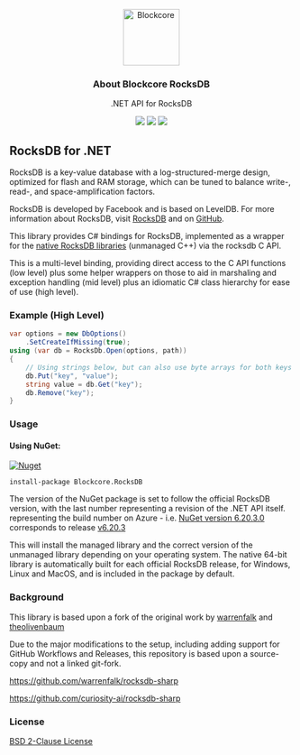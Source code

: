 
<p align="center">
  <p align="center">
    <img src="https://user-images.githubusercontent.com/5221349/72841405-93c2ce80-3c96-11ea-844b-3e1ff782b1ae.png" height="100" alt="Blockcore" />
  </p>
  <h3 align="center">
    About Blockcore RocksDB
  </h3>
  <p align="center">
    .NET API for RocksDB
  </p>
  <p align="center">
      <a href="https://github.com/block-core/blockcore-rocksdb/actions/workflows/build.yaml"><img src="https://github.com/block-core/blockcore-rocksdb/actions/workflows/build.yaml/badge.svg" /></a>
      <a href="https://github.com/block-core/blockcore-rocksdb/actions/workflows/release.yaml"><img src="https://github.com/block-core/blockcore-rocksdb/actions/workflows/release.yaml/badge.svg" /></a>
    <a href="https://www.nuget.org/packages/Blockcore.RocksDB/"><img src="https://img.shields.io/nuget/v/Blockcore.RocksDB.svg?maxAge=0&colorB=brightgreen" /></a>
  </p>
</p>

RocksDB for .NET
----------------------------

RocksDB is a key-value database with a log-structured-merge design, optimized for flash and RAM storage,
which can be tuned to balance write-, read-, and space-amplification factors.

RocksDB is developed by Facebook and is based on LevelDB.
For more information about RocksDB, visit [RocksDB](http://rocksdb.org/) and on [GitHub](https://github.com/facebook/rocksdb).

This library provides C# bindings for RocksDB, implemented as a wrapper for the [native RocksDB libraries](https://github.com/block-core/blockcore-rocksdb-native) (unmanaged C++) via the rocksdb C API.

This is a multi-level binding, 
providing direct access to the C API functions (low level) 
plus some helper wrappers on those to aid in marshaling and exception handling (mid level) 
plus an idiomatic C# class hierarchy for ease of use (high level).

### Example (High Level)

```csharp
var options = new DbOptions()
    .SetCreateIfMissing(true);
using (var db = RocksDb.Open(options, path))
{
    // Using strings below, but can also use byte arrays for both keys and values
    db.Put("key", "value");
    string value = db.Get("key");
    db.Remove("key");
}
```
### Usage

#### Using NuGet:

[![Nuget](https://img.shields.io/nuget/v/Blockcore.RocksDB.svg?maxAge=0&colorB=brightgreen)](https://www.nuget.org/packages/Blockcore.RocksDB/) 

```
install-package Blockcore.RocksDB
```

The version of the NuGet package is set to follow the official RocksDB version, with the last number representing a revision of the .NET API itself. representing the build number on Azure - i.e. [NuGet version 6.20.3.0](https://www.nuget.org/packages/Blockcore.RocksDB/6.20.3.0) corresponds to release [v6.20.3](https://github.com/facebook/rocksdb/releases/tag/v6.20.3)

This will install the managed library and the correct version of the unmanaged library depending on your operating system. The native 64-bit library is automatically built for each official RocksDB release, for Windows, Linux and MacOS, and is included in the package by default.

### Background

This library is based upon a fork of the original work by [warrenfalk](https://github.com/warrenfalk) and [theolivenbaum](https://github.com/theolivenbaum)

Due to the major modifications to the setup, including adding support for GitHub Workflows and Releases, this repository is based upon a source-copy and not a linked git-fork.

https://github.com/warrenfalk/rocksdb-sharp

https://github.com/curiosity-ai/rocksdb-sharp

### License

[BSD 2-Clause License](LICENSE)